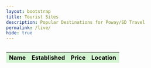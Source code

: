 ```yaml
---
layout: bootstrap 
title: Tourist Sites
description: Popular Destinations for Poway/SD Travel
permalink: /live/
hide: true
---    
```

<!-- once we make live activity work, we will link it to this table -->
<div class="row mx-3 mb-4 rounded-3 align-items-md-stretch" style="height: 100vh; width: 100%; overflow: auto;">
    <table class="table " id="cars" style="table-layout: fixed; height: 100%;">
        <thead>
            <tr>
                <th>Name</th>
                <th>Established</th>
                <th>Price</th>
                <th>Location</th>
            </tr>
        </thead>
        <tbody>
            <!-- Rows will be dynamically added here -->
        </tbody>
    </table>
    <style>
    /* Force black font in table cells */
    tbody td {
        color: #000 !important;
    }
    thead th {
        color: #000 !important;
    }
    /* Optional: Style the table header background for contrast */
    thead {
        background-color: #d4f5d1;
    }
    /* Optional: Light green row hover */
    table tbody tr:hover {
        background-color: #eafae8;
    }
    </style>
    <script>
        // Inline JavaScript Object for Cars
        const cars = [
            { name: "Balboa Park", established: 1868, price: "Free", location: "San Diego, CA" },
            { name: "San Diego Zoo", established: 1916, price: "$69.95", location: "2920 Zoo Dr, San Diego, CA 92101" },
            { name: "SeaWorld San Diego", established: 1964, price: "$74.99+", location: "500 Sea World Dr, San Diego, CA 92109" },
            { name: "USS Midway Museum", established: 2004, price: "$32", location: "910 N Harbor Dr, San Diego, CA 92101" },
            { name: "Old Town San Diego State Historic Park", established: 1969, price: "Free", location: "4002 Wallace St, San Diego, CA 92110" },
            { name: "La Jolla Cove", established: "N/A", price: "Free", location: "La Jolla, CA 92037" },
            { name: "Torrey Pines State Natural Reserve", established: 1959, price: "$12-25 parking", location: "12600 N Torrey Pines Rd, La Jolla, CA 92037" },
            { name: "Cabrillo National Monument", established: 1913, price: "$10 per person", location: "1800 Cabrillo Memorial Dr, San Diego, CA 92106" },
            { name: "Sunset Cliffs Natural Park", established: "N/A", price: "Free", location: "Ladera St, San Diego, CA 92107" },
            { name: "Coronado Beach", established: "N/A", price: "Free", location: "Coronado, CA 92118" },
            { name: "Birch Aquarium at Scripps", established: 1903, price: "$24.95", location: "2300 Expedition Way, La Jolla, CA 92037" },
            { name: "San Diego Air & Space Museum", established: 1963, price: "$22.50", location: "2001 Pan American Plaza, San Diego, CA 92101" },
            { name: "Gaslamp Quarter", established: "1800s", price: "Free", location: "San Diego, CA 92101" },
            { name: "Seaport Village", established: 1980, price: "Free", location: "849 W Harbor Dr, San Diego, CA 92101" },
            { name: "LEGOLAND California", established: 1999, price: "$89+", location: "1 Legoland Dr, Carlsbad, CA 92008" },
            { name: "Mission San Diego de Alcalá", established: 1769, price: "$5 donation", location: "10818 San Diego Mission Rd, San Diego, CA 92108" },
            { name: "Point Loma Tide Pools", established: "N/A", price: "$10 per person", location: "Point Loma, CA 92106" },
            { name: "Petco Park", established: 2004, price: "Varies", location: "100 Park Blvd, San Diego, CA 92101" },
            { name: "The New Children's Museum", established: 2008, price: "$15", location: "200 W Island Ave, San Diego, CA 92101" },
            { name: "Fleet Science Center", established: 1973, price: "$24.95", location: "1875 El Prado, San Diego, CA 92101" },
            { name: "San Diego Natural History Museum", established: 1874, price: "$22", location: "1788 El Prado, San Diego, CA 92101" },
            { name: "San Diego Botanic Garden", established: 1970, price: "$18", location: "300 Quail Gardens Dr, Encinitas, CA 92024" },
            { name: "Poway Lake", established: "N/A", price: "Free", location: "14644 Lake Poway Rd, Poway, CA 92064" },
            { name: "Iron Mountain Trail", established: "N/A", price: "Free", location: "Poway, CA 92064" },
            { name: "San Elijo Lagoon", established: "N/A", price: "Free", location: "2710 Manchester Ave, Cardiff, CA 92007" }
        ];
        // Populate the table dynamically
        const tbody = document.querySelector("#cars tbody");
        cars.forEach(car => {
            const row = document.createElement("tr");
            row.innerHTML = `
                <td>${car.name}</td>
                <td>${car.established}</td>
                <td>${car.price}</td>
                <td>${car.location}</td>
            `;
            tbody.appendChild(row);
        });
        // Initialize DataTable add text-primary to a-tags for visability
        $(document).ready(function () {
            $('#cars').DataTable({
                drawCallback: function () {
                    // Add Bootstrap's text-primary class to the inner HTML of <a> tags inside pagination buttons
                    $('.dataTables_paginate .paginate_button a').each(function () {
                        const link = $(this);
                        const innerHTML = link.html();
                        link.html(`<span class="text-primary">${innerHTML}</span>`);
                    });
                }
            });
        });
    </script>
</div>
